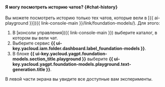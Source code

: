 #### Я могу посмотреть историю чатов? {#chat-history}

Вы можете посмотреть историю только тех чатов, которые вели в [{{ ai-playground }}]({{ link-console-main }}/link/foundation-models/). Для этого:

1. В [консоли управления]({{ link-console-main }}) выберите каталог, в котором вы вели чат.
1. Выберите сервис **{{ ui-key.yacloud.iam.folder.dashboard.label_foundation-models }}**.
1. В блоке **{{ ui-key.yacloud.yagpt.foundation-models.section_title.playground }}** выберите **{{ ui-key.yacloud.yagpt.foundation-models.playground.text-generation.title }}**.

В левой части экрана вы увидите все доступные вам эксперименты.